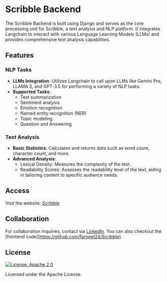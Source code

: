 # Scribble Backend

The Scribble Backend is built using Django and serves as the core processing unit for Scribble, a text analysis and NLP platform. It integrates Langchain to interact with various Language Learning Models (LLMs) and provides comprehensive text analysis capabilities.

## Features

### NLP Tasks
- **LLMs Integration**: Utilizes Langchain to call upon LLMs like Gemini Pro, LLAMA 3, and GPT-3.5 for performing a variety of NLP tasks.
- **Supported Tasks**:
  - Text summarization
  - Sentiment analysis
  - Emotion recognition
  - Named entity recognition (NER)
  - Topic modeling
  - Question and Answering

### Text Analysis
- **Basic Statistics**: Calculates and returns data such as word count, character count, and more.
- **Advanced Analysis**:
  - Lexical Density: Measures the complexity of the text.
  - Readability Scores: Assesses the readability level of the text, aiding in tailoring content to specific audience needs.
 
## Access
Visit the website: [Scribble](https://scribble-farneet.vercel.app/)

## Collaboration
For collaboration inquiries, contact via [LinkedIn](https://www.linkedin.com/in/farneet-singh-6b155b208/). You can also checkout the [frontend code][https://github.com/farneet24/Scribble].

## License
[![License: Apache 2.0](https://img.shields.io/badge/License-Apache%202.0-blue.svg)](https://opensource.org/licenses/Apache-2.0)

Licensed under the Apache License.
